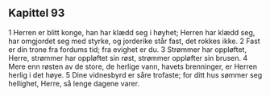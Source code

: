 ## Kapittel 93

1 Herren er blitt konge, han har klædd seg i høyhet; Herren har klædd seg, har omgjordet seg med styrke, og jorderike står fast, det rokkes ikke.
2 Fast er din trone fra fordums tid; fra evighet er du.
3 Strømmer har oppløftet, Herre, strømmer har oppløftet sin røst, strømmer oppløfter sin brusen.
4 Mere enn røsten av de store, de herlige vann, havets brenninger, er Herren herlig i det høye.
5 Dine vidnesbyrd er såre trofaste; for ditt hus sømmer seg hellighet, Herre, så lenge dagene varer.
